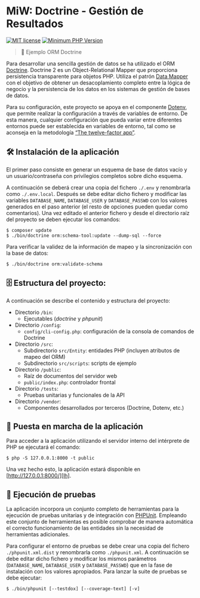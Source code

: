MiW: Doctrine - Gestión de Resultados
======================================

[![MIT license](http://img.shields.io/badge/license-MIT-brightgreen.svg)](http://opensource.org/licenses/MIT)
[![Minimum PHP Version](https://img.shields.io/badge/php-%5E7.4-blue.svg)](http://php.net/)

> 🎯 Ejemplo ORM Doctrine

Para desarrollar una sencilla gestión de datos se ha utilizado
el ORM [Doctrine][doctrine]. Doctrine 2 es un Object-Relational Mapper que proporciona
persistencia transparente para objetos PHP. Utiliza el patrón [Data Mapper][dataMapper]
con el objetivo de obtener un desacoplamiento completo entre la lógica de negocio y la
persistencia de los datos en los sistemas de gestión de bases de datos.

Para su configuración, este proyecto se apoya en el componente [Dotenv][dotenv], que
permite realizar la configuración a través de variables de entorno. De esta manera,
cualquier configuración que pueda variar entre diferentes entornos puede ser establecida
en variables de entorno, tal como se aconseja en la metodología [“The twelve-factor app”][12factor].

## 🛠️ Instalación de la aplicación

El primer paso consiste en generar un esquema de base de datos vacío y un usuario/contraseña con privilegios completos sobre dicho esquema.

A continuación se deberá crear una copia del fichero `./.env` y renombrarla
como `./.env.local`. Después se debe editar dicho fichero y modificar las variables `DATABASE_NAME`,
`DATABASE_USER` y `DATABASE_PASSWD` con los valores generados en el paso anterior (el resto de opciones
pueden quedar como comentarios). Una vez editado el anterior fichero y desde el directorio raíz del
proyecto se deben ejecutar los comandos:
```
$ composer update
$ ./bin/doctrine orm:schema-tool:update --dump-sql --force
```
Para verificar la validez de la información de mapeo y la sincronización con la base de datos:
```
$ ./bin/doctrine orm:validate-schema
```

## 🗄️ Estructura del proyecto:

A continuación se describe el contenido y estructura del proyecto:

* Directorio `/bin`:
    - Ejecutables (*doctrine* y *phpunit*)
* Directorio `/config`:
    - `config/cli-config.php`: configuración de la consola de comandos de Doctrine
* Directorio `/src`:
    - Subdirectorio `src/Entity`: entidades PHP (incluyen atributos de mapeo del ORM)
    - Subdirectorio `src/scripts`: scripts de ejemplo
* Directorio `/public`:
    - Raíz de documentos del servidor web
    - `public/index.php`: controlador frontal
* Directorio `/tests`:
    - Pruebas unitarias y funcionales de la API
* Directorio `/vendor`:
    - Componentes desarrollados por terceros (Doctrine, Dotenv, etc.)

## 🚀 Puesta en marcha de la aplicación

Para acceder a la aplicación utilizando el servidor interno del intérprete
de PHP se ejecutará el comando:
```
$ php -S 127.0.0.1:8000 -t public
```

Una vez hecho esto, la aplicación estará disponible en [http://127.0.0.1:8000/][lh].

## 🔎 Ejecución de pruebas

La aplicación incorpora un conjunto completo de herramientas para la ejecución de pruebas 
unitarias y de integración con [PHPUnit][phpunit]. Empleando este conjunto de herramientas
es posible comprobar de manera automática el correcto funcionamiento de las entidades
sin la necesidad de herramientas adicionales.

Para configurar el entorno de pruebas se debe crear una copia del fichero `./phpunit.xml.dist`
y renombrarla como `./phpunit.xml`. A continuación se debe editar dicho fichero y modificar los
mismos parámetros (`DATABASE_NAME`, `DATABASE_USER` y `DATABASE_PASSWD`) que en la fase de
instalación con los valores apropiados. Para lanzar la suite de pruebas se debe ejecutar:
```
$ ./bin/phpunit [--testdox] [--coverage-text] [-v]
```

[12factor]: https://www.12factor.net/es/
[dataMapper]: http://martinfowler.com/eaaCatalog/dataMapper.html
[doctrine]: http://docs.doctrine-project.org/projects/doctrine-orm/en/latest/
[dotenv]: https://packagist.org/packages/vlucas/phpdotenv
[lh]: http://127.0.0.1:8000/
[phpunit]: http://phpunit.de/manual/current/en/index.html
